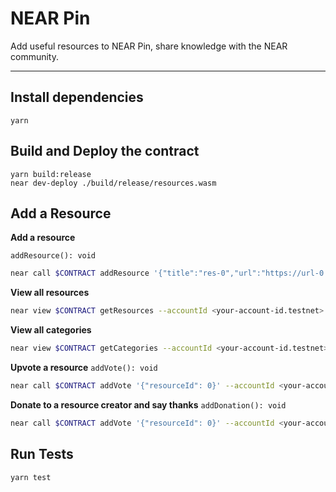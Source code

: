 # NEAR Pin

Add useful resources to NEAR Pin, share knowledge with the NEAR community.

----

## Install dependencies
```
yarn
```

## Build and Deploy the contract
```
yarn build:release
near dev-deploy ./build/release/resources.wasm
```

## Add a Resource
**Add a resource**

`addResource(): void`

```sh
near call $CONTRACT addResource '{"title":"res-0","url":"https://url-0.com","category":"new category-0"}' --accountId <your-account-id.testnet>
```

**View all resources**

```sh
near view $CONTRACT getResources --accountId <your-account-id.testnet>
```
**View all categories**
```sh
near view $CONTRACT getCategories --accountId <your-account-id.testnet>
```
**Upvote a resource**
`addVote(): void`

```sh
near call $CONTRACT addVote '{"resourceId": 0}' --accountId <your-account-id.testnet>

```
**Donate to a resource creator and say thanks**
`addDonation(): void`

```sh
near call $CONTRACT addVote '{"resourceId": 0}' --accountId <your-account-id.testnet> --amount <donation-amount>
```
## Run Tests
```
yarn test
```
